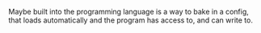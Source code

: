 Maybe built into the programming language is a way to bake in a config, that loads automatically
and the program has access to, and can write to.
